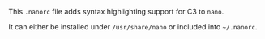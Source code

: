 
This `.nanorc` file adds syntax highlighting support for C3 to `nano`.

It can either be installed under `/usr/share/nano` or included into `~/.nanorc`.

